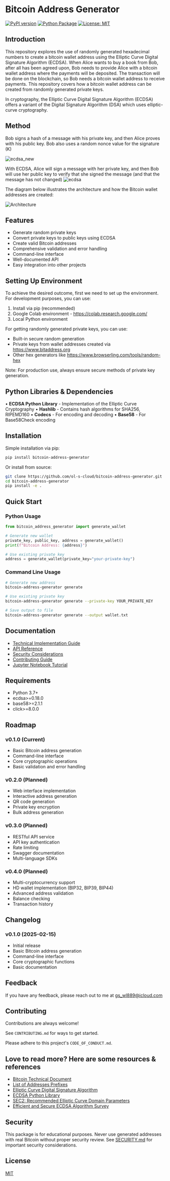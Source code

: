 # Bitcoin Address Generator

[![PyPI version](https://badge.fury.io/py/bitcoin-address-generator.svg)](https://badge.fury.io/py/bitcoin-address-generator)
[![Python Package](https://github.com/ol-s-cloud/bitcoin-address-generator/actions/workflows/python-package.yml/badge.svg)](https://github.com/ol-s-cloud/bitcoin-address-generator/actions)
[![License: MIT](https://img.shields.io/badge/License-MIT-yellow.svg)](https://opensource.org/licenses/MIT)

## Introduction
This repository explores the use of randomly generated hexadecimal numbers to create a bitcoin wallet address using the Elliptic Curve Digital Signature Algorithm (ECDSA). When Alice wants to buy a book from Bob, after all has been agreed upon, Bob needs to provide Alice with a bitcoin wallet address where the payments will be deposited. The transaction will be done on the blockchain, so Bob needs a bitcoin wallet address to receive payments. This repository covers how a bitcoin wallet address can be created from randomly generated private keys.

In cryptography, the Elliptic Curve Digital Signature Algorithm (ECDSA) offers a variant of the Digital Signature Algorithm (DSA) which uses elliptic-curve cryptography.

## Method
Bob signs a hash of a message with his private key, and then Alice proves with his public key. Bob also uses a random nonce value for the signature (K)

![ecdsa_new](https://github.com/ol-s-cloud/bitcoin-address-generator/assets/134246135/3311cd8a-cebb-465e-bea8-91fcf7ffb39d)

With ECDSA, Alice will sign a message with her private key, and then Bob will use her public key to verify that she signed the message (and that the message has not changed)
![ecdsa](https://github.com/ol-s-cloud/bitcoin-address-generator/assets/134246135/e062bc0a-fc16-4203-a0fa-c0844cb995df)

The diagram below illustrates the architecture and how the Bitcoin wallet addresses are created:

![Architecture](https://github.com/ol-s-cloud/bitcoin-address-generator/assets/134246135/5c530686-c50a-4a00-bce7-3d1be3462d99)

## Features
- Generate random private keys
- Convert private keys to public keys using ECDSA
- Create valid Bitcoin addresses
- Comprehensive validation and error handling
- Command-line interface
- Well-documented API
- Easy integration into other projects

## Setting Up Environment
To achieve the desired outcome, first we need to set up the environment. For development purposes, you can use:
1. Install via pip (recommended)
2. Google Colab environment - https://colab.research.google.com/
3. Local Python environment

For getting randomly generated private keys, you can use:
- Built-in secure random generation
- Private keys from wallet addresses created via https://www.bitaddress.org
- Other hex generators like https://www.browserling.com/tools/random-hex

Note: For production use, always ensure secure methods of private key generation.

## Python Libraries & Dependencies

• **ECDSA Python Library** - Implementation of the Elliptic Curve Cryptography
• **Hashlib** - Contains hash algorithms for SHA256, RIPEMD160
• **Codecs** - For encoding and decoding
• **Base58** - For Base58Check encoding

## Installation

Simple installation via pip:
```bash
pip install bitcoin-address-generator
```

Or install from source:
```bash
git clone https://github.com/ol-s-cloud/bitcoin-address-generator.git
cd bitcoin-address-generator
pip install -e .
```

## Quick Start

### Python Usage
```python
from bitcoin_address_generator import generate_wallet

# Generate new wallet
private_key, public_key, address = generate_wallet()
print(f"Bitcoin Address: {address}")

# Use existing private key
address = generate_wallet(private_key="your-private-key")
```

### Command Line Usage
```bash
# Generate new address
bitcoin-address-generator generate

# Use existing private key
bitcoin-address-generator generate --private-key YOUR_PRIVATE_KEY

# Save output to file
bitcoin-address-generator generate --output wallet.txt
```

## Documentation
- [Technical Implementation Guide](docs/TECHNICAL.md)
- [API Reference](docs/API.md)
- [Security Considerations](docs/SECURITY.md)
- [Contributing Guide](CONTRIBUTING.md)
- [Jupyter Notebook Tutorial](https://colab.research.google.com/drive/1d26u6FgGqRcBdL1_Bc6FwLfKJ2c6lWJ3)

## Requirements
- Python 3.7+
- ecdsa>=0.18.0
- base58>=2.1.1
- click>=8.0.0

## Roadmap

### v0.1.0 (Current)
- Basic Bitcoin address generation
- Command-line interface
- Core cryptographic operations
- Basic validation and error handling

### v0.2.0 (Planned)
- Web interface implementation
- Interactive address generation
- QR code generation
- Private key encryption
- Bulk address generation

### v0.3.0 (Planned)
- RESTful API service
- API key authentication
- Rate limiting
- Swagger documentation
- Multi-language SDKs

### v0.4.0 (Planned)
- Multi-cryptocurrency support
- HD wallet implementation (BIP32, BIP39, BIP44)
- Advanced address validation
- Balance checking
- Transaction history

## Changelog

### v0.1.0 (2025-02-15)
- Initial release
- Basic Bitcoin address generation
- Command-line interface
- Core cryptographic functions
- Basic documentation

## Feedback
If you have any feedback, please reach out to me at gs_wl889@icloud.com

## Contributing
Contributions are always welcome!

See `CONTRIBUTING.md` for ways to get started.

Please adhere to this project's `CODE_OF_CONDUCT.md`.

## Love to read more? Here are some resources & references
- [Bitcoin Technical Document](https://en.bitcoin.it/wiki/Technical_background_of_version_1_Bitcoin_addresses)
- [List of Addresses Prefixes](https://en.bitcoin.it/wiki/List_of_address_prefixes)
- [Elliptic Curve Digital Signature Algorithm](https://en.bitcoin.it/wiki/Elliptic_Curve_Digital_Signature_Algorithm)
- [ECDSA Python Library](https://pypi.org/project/ecdsa/)
- [SEC2: Recommended Elliptic Curve Domain Parameters](https://www.secg.org/sec2-v2.pdf)
- [Efficient and Secure ECDSA Algorithm Survey](https://www.researchgate.net/publication/331397446_Efficient_and_Secure_ECDSA_Algorithm_and_its_Applications_A_Survey)

## Security
This package is for educational purposes. Never use generated addresses with real Bitcoin without proper security review. See [SECURITY.md](SECURITY.md) for important security considerations.

## License
[MIT](https://choosealicense.com/licenses/mit/)
